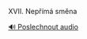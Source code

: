 
XVII. Nepřímá směna

[🔊 Poslechnout audio](/data/7-paragraphs/audio/chapter_73/para_002-XVII-Nepm-smna.mp3)
